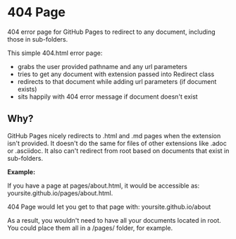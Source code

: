 # 404 Page
404 error page for GitHub Pages to redirect to any document, including those in sub-folders.

This simple 404.html error page:
- grabs the user provided pathname and any url parameters
- tries to get any document with extension passed into Redirect class
- redirects to that document while adding url parameters (if document exists)
- sits happily with 404 error message if document doesn't exist

## Why?
GitHub Pages nicely redirects to .html and .md pages when the extension isn't provided. It doesn't do the same for files of other extensions like .adoc or .asciidoc. It also can't redirect from root based on documents that exist in sub-folders.

**Example:**

If you have a page at pages/about.html, it would be accessible as:
yoursite.github.io/pages/about.html.

404 Page would let you get to that page with:
yoursite.github.io/about

As a result, you wouldn't need to have all your documents located in root. You could place them all in a /pages/ folder, for example.
